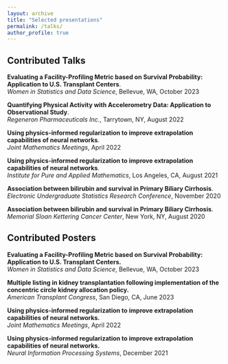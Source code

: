 ```yaml
---
layout: archive
title: "Selected presentations"
permalink: /talks/
author_profile: true
---
```


Contributed Talks
---	

**Evaluating a Facility-Profiling Metric based on Survival Probability: Application to U.S. Transplant Centers**.   
_Women in Statistics and Data Science_, Bellevue, WA, October 2023

**Quantifying Physical Activity with Accelerometry Data: Application to Observational Study**.   
_Regeneron Pharmaceuticals Inc._, Tarrytown, NY, August 2022

**Using physics-informed regularization to improve extrapolation capabilities of neural networks**.   
_Joint Mathematics Meetings_, April 2022

**Using physics-informed regularization to improve extrapolation capabilities of neural networks**.   
_Institute for Pure and Applied Mathematics_, Los Angeles, CA, August 2021

**Association between bilirubin and survival in Primary Biliary Cirrhosis**.   
_Electronic Undergraduate Statistics Research Conference_, November 2020

**Association between bilirubin and survival in Primary Biliary Cirrhosis**.   
_Memorial Sloan Kettering Cancer Center_, New York, NY, August 2020

Contributed Posters
---	

**Evaluating a Facility-Profiling Metric based on Survival Probability: Application to U.S. Transplant Centers.**  
_Women in Statistics and Data Science_, Bellevue, WA, October 2023

**Multiple listing in kidney transplantation following implementation of the concentric circle kidney allocation policy.**  
_American Transplant Congress_, San Diego, CA, June 2023

**Using physics-informed regularization to improve extrapolation capabilities of neural networks.**  
_Joint Mathematics Meetings_, April 2022

**Using physics-informed regularization to improve extrapolation capabilities of neural networks.**  
_Neural Information Processing Systems_, December 2021

